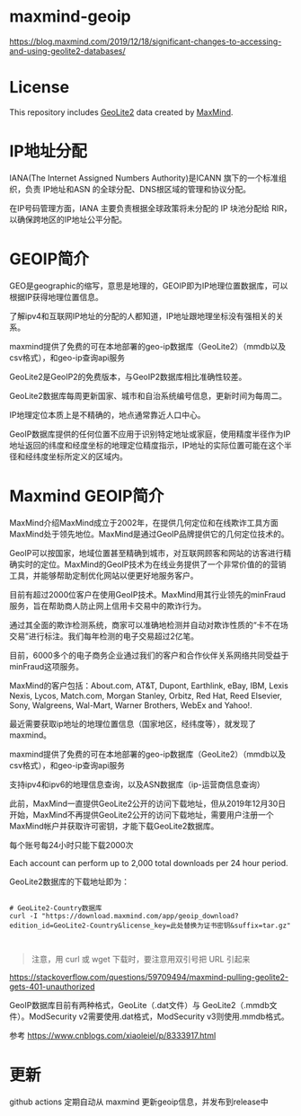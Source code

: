 # maxmind-geoip

https://blog.maxmind.com/2019/12/18/significant-changes-to-accessing-and-using-geolite2-databases/

# License

This repository includes [GeoLite2](https://dev.maxmind.com/geoip/geoip2/geolite2/) data created by [MaxMind](https://www.maxmind.com).



# IP地址分配

IANA(The Internet Assigned Numbers Authority)是ICANN 旗下的一个标准组织，负责 IP地址和ASN 的全球分配、DNS根区域的管理和协议分配。

在IP号码管理方面，IANA 主要负责根据全球政策将未分配的 IP 块池分配给 RIR，以确保跨地区的IP地址公平分配。


# GEOIP简介

GEO是geographic的缩写，意思是地理的，GEOIP即为IP地理位置数据库，可以根据IP获得地理位置信息。

了解ipv4和互联网IP地址的分配的人都知道，IP地址跟地理坐标没有强相关的关系。




maxmind提供了免费的可在本地部署的geo-ip数据库（GeoLite2）（mmdb以及csv格式），和geo-ip查询api服务





GeoLite2是GeoIP2的免费版本，与GeoIP2数据库相比准确性较差。

GeoLite2数据库每周更新国家、城市和自治系统编号信息，更新时间为每周二。

IP地理定位本质上是不精确的，地点通常靠近人口中心。

GeoIP数据库提供的任何位置不应用于识别特定地址或家庭，使用精度半径作为IP地址返回的纬度和经度坐标的地理定位精度指示，IP地址的实际位置可能在这个半径和经纬度坐标所定义的区域内。




# Maxmind GEOIP简介

MaxMind介绍MaxMind成立于2002年，在提供几何定位和在线欺诈工具方面MaxMind处于领先地位。MaxMind是通过GeoIP品牌提供它的几何定位技术的。

GeoIP可以按国家，地域位置甚至精确到城市，对互联网顾客和网站的访客进行精确实时的定位。MaxMind的GeoIP技术为在线业务提供了一个非常价值的的营销工具，并能够帮助定制优化网站以便更好地服务客户。

目前有超过2000位客户在使用GeoIP技术。MaxMind用其行业领先的minFraud服务，旨在帮助商人防止网上信用卡交易中的欺诈行为。

通过其全面的欺诈检测系统，商家可以准确地检测并自动对欺诈性质的“卡不在场交易”进行标注。我们每年检测的电子交易超过2亿笔。

目前，6000多个的电子商务企业通过我们的客户和合作伙伴关系网络共同受益于minFraud这项服务。

MaxMind的客户包括：About.com, AT&T, Dupont, Earthlink, eBay, IBM, Lexis Nexis, Lycos, Match.com, Morgan Stanley, Orbitz, Red Hat, Reed Elsevier, Sony, Walgreens, Wal-Mart, Warner Brothers, WebEx and Yahoo!. 



最近需要获取ip地址的地理位置信息（国家地区，经纬度等），就发现了maxmind。

maxmind提供了免费的可在本地部署的geo-ip数据库（GeoLite2）（mmdb以及csv格式），和geo-ip查询api服务

支持ipv4和ipv6的地理信息查询，以及ASN数据库（ip-运营商信息查询）

此前，MaxMind一直提供GeoLite2公开的访问下载地址，但从2019年12月30日开始，MaxMind不再提供GeoLite2公开的访问下载地址，需要用户注册一个MaxMind帐户并获取许可密钥，才能下载GeoLite2数据库。

每个账号每24小时只能下载2000次

Each account can perform up to 2,000 total downloads per 24 hour period.



GeoLite2数据库的下载地址即为：

```shell

# GeoLite2-Country数据库
curl -I "https://download.maxmind.com/app/geoip_download?edition_id=GeoLite2-Country&license_key=此处替换为证书密钥&suffix=tar.gz"



```


> 注意，用 curl 或 wget 下载时，要注意用双引号把 URL 引起来

https://stackoverflow.com/questions/59709494/maxmind-pulling-geolite2-gets-401-unauthorized


GeoIP数据库目前有两种格式，GeoLite（.dat文件）与 GeoLite2（.mmdb文件）。ModSecurity v2需要使用.dat格式，ModSecurity v3则使用.mmdb格式。


参考 https://www.cnblogs.com/xiaoleiel/p/8333917.html

# 更新

github actions 定期自动从 maxmind 更新geoip信息，并发布到release中
